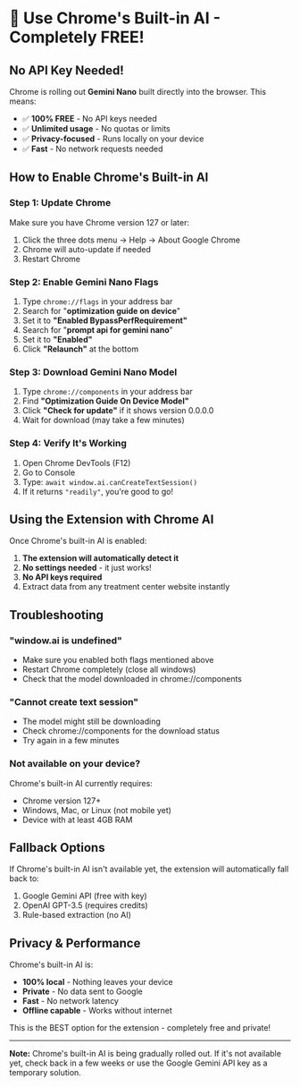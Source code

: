 # 🚀 Use Chrome's Built-in AI - Completely FREE!

## No API Key Needed!

Chrome is rolling out **Gemini Nano** built directly into the browser. This means:
- ✅ **100% FREE** - No API keys needed
- ✅ **Unlimited usage** - No quotas or limits
- ✅ **Privacy-focused** - Runs locally on your device
- ✅ **Fast** - No network requests needed

## How to Enable Chrome's Built-in AI

### Step 1: Update Chrome
Make sure you have Chrome version 127 or later:
1. Click the three dots menu → Help → About Google Chrome
2. Chrome will auto-update if needed
3. Restart Chrome

### Step 2: Enable Gemini Nano Flags
1. Type `chrome://flags` in your address bar
2. Search for "**optimization guide on device**"
3. Set it to **"Enabled BypassPerfRequirement"**
4. Search for "**prompt api for gemini nano**"  
5. Set it to **"Enabled"**
6. Click **"Relaunch"** at the bottom

### Step 3: Download Gemini Nano Model
1. Type `chrome://components` in your address bar
2. Find **"Optimization Guide On Device Model"**
3. Click **"Check for update"** if it shows version 0.0.0.0
4. Wait for download (may take a few minutes)

### Step 4: Verify It's Working
1. Open Chrome DevTools (F12)
2. Go to Console
3. Type: `await window.ai.canCreateTextSession()`
4. If it returns `"readily"`, you're good to go!

## Using the Extension with Chrome AI

Once Chrome's built-in AI is enabled:

1. **The extension will automatically detect it**
2. **No settings needed** - it just works!
3. **No API keys required**
4. Extract data from any treatment center website instantly

## Troubleshooting

### "window.ai is undefined"
- Make sure you enabled both flags mentioned above
- Restart Chrome completely (close all windows)
- Check that the model downloaded in chrome://components

### "Cannot create text session"
- The model might still be downloading
- Check chrome://components for the download status
- Try again in a few minutes

### Not available on your device?
Chrome's built-in AI currently requires:
- Chrome version 127+
- Windows, Mac, or Linux (not mobile yet)
- Device with at least 4GB RAM

## Fallback Options

If Chrome's built-in AI isn't available yet, the extension will automatically fall back to:
1. Google Gemini API (free with key)
2. OpenAI GPT-3.5 (requires credits)
3. Rule-based extraction (no AI)

## Privacy & Performance

Chrome's built-in AI is:
- **100% local** - Nothing leaves your device
- **Private** - No data sent to Google
- **Fast** - No network latency
- **Offline capable** - Works without internet

This is the BEST option for the extension - completely free and private!

---

**Note:** Chrome's built-in AI is being gradually rolled out. If it's not available yet, check back in a few weeks or use the Google Gemini API key as a temporary solution.
